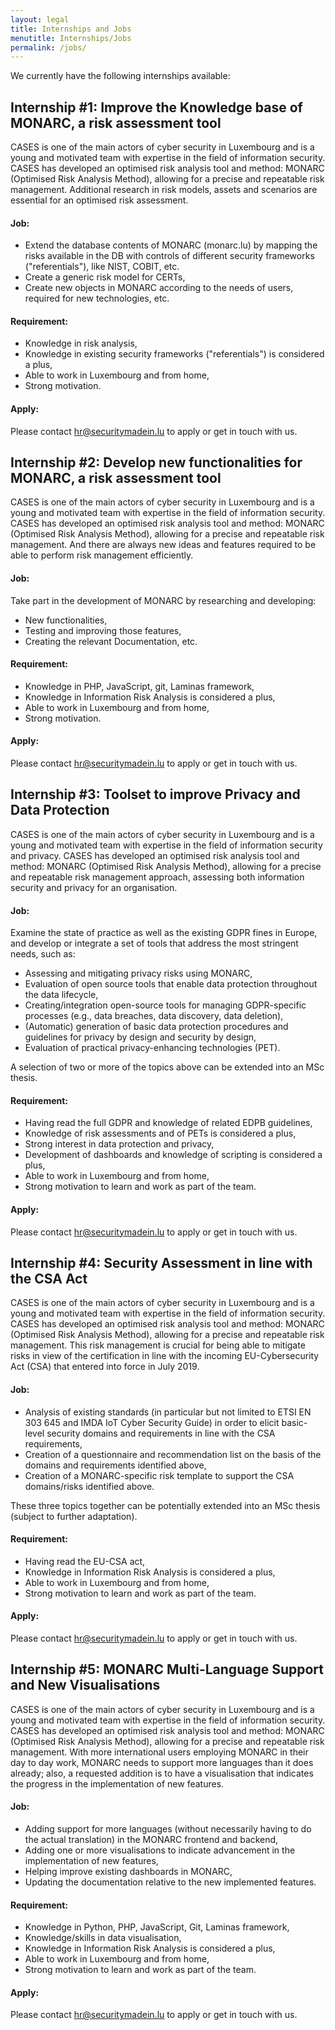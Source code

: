 ```yaml
---
layout: legal
title: Internships and Jobs
menutitle: Internships/Jobs
permalink: /jobs/
---
```



We currently have the following internships available:


## Internship #1: Improve the Knowledge base of MONARC, a risk assessment tool

CASES is one of the main actors of cyber security in Luxembourg and is a young and motivated team with expertise in the field of information security. CASES has developed an optimised risk analysis tool and method: MONARC (Optimised Risk Analysis Method), allowing for a precise and repeatable risk management. Additional research in risk models, assets and scenarios are essential for an optimised risk assessment.

#### Job:

* Extend the database contents of MONARC (monarc.lu) by mapping the risks available in the DB with controls of different security frameworks ("referentials"), like NIST, COBIT, etc.
* Create a generic risk model for CERTs,
* Create new objects in MONARC according to the needs of users, required for new technologies, etc.

#### Requirement:

* Knowledge in risk analysis,
* Knowledge in existing security frameworks ("referentials") is considered a plus,
* Able to work in Luxembourg and from home,
* Strong motivation.

#### Apply:

Please contact [hr@securitymadein.lu](mailto:hr@securitymadein.lu?subject=CASES%20Internship%20Nr1%20Application) to apply or get in touch with us.

## Internship #2: Develop new functionalities for MONARC, a risk assessment tool

CASES is one of the main actors of cyber security in Luxembourg and is a young and motivated team with expertise in the field of information security. CASES has developed an optimised risk analysis tool and method: MONARC (Optimised Risk Analysis Method), allowing for a precise and repeatable risk management. And there are always new ideas and features required to be able to perform risk management efficiently.

#### Job:

Take part in the development of MONARC by researching and developing:

* New functionalities,
* Testing and improving those features,
* Creating the relevant Documentation, etc.

#### Requirement:

* Knowledge in PHP, JavaScript, git, Laminas framework,
* Knowledge in Information Risk Analysis is considered a plus,
* Able to work in Luxembourg and from home,
* Strong motivation.

#### Apply:

Please contact [hr@securitymadein.lu](mailto:hr@securitymadein.lu?subject=CASES%20Internship%20Nr2%20Application) to apply or get in touch with us.

## Internship #3: Toolset to improve Privacy and Data Protection

CASES is one of the main actors of cyber security in Luxembourg and is a young and motivated team with expertise in the field of information security and privacy. CASES has developed an optimised risk analysis tool and method: MONARC (Optimised Risk Analysis Method), allowing for a precise and repeatable risk management approach, assessing both information security and privacy for an organisation.

#### Job:

Examine the state of practice as well as the existing GDPR fines in Europe, and develop or integrate a set of tools that address the most stringent needs, such as:

* Assessing and mitigating privacy risks using MONARC,
* Evaluation of open source tools that enable data protection throughout the data lifecycle,
* Creating/integration open-source tools for managing GDPR-specific processes (e.g., data breaches, data discovery, data deletion),
* (Automatic) generation of basic data protection procedures and guidelines for privacy by design and security by design,
* Evaluation of practical privacy-enhancing technologies (PET).

A selection of two or more of the topics above can be extended into an MSc thesis.

#### Requirement:

* Having read the full GDPR and knowledge of related EDPB guidelines,
* Knowledge of risk assessments and of PETs is considered a plus,
* Strong interest in data protection and privacy,
* Development of dashboards and knowledge of scripting is considered a plus,
* Able to work in Luxembourg and from home,
* Strong motivation to learn and work as part of the team.

#### Apply:

Please contact [hr@securitymadein.lu](mailto:hr@securitymadein.lu?subject=CASES%20Internship%20Nr3%20Application) to apply or get in touch with us.

## Internship #4: Security Assessment in line with the CSA Act

CASES is one of the main actors of cyber security in Luxembourg and is a young and motivated team with expertise in the field of information security. CASES has developed an optimised risk analysis tool and method: MONARC (Optimised Risk Analysis Method), allowing for a precise and repeatable risk management. This risk management is crucial for being able to mitigate risks in view of the certification in line with the incoming EU-Cybersecurity Act (CSA) that entered into force in July 2019.

#### Job:

* Analysis of existing standards (in particular but not limited to ETSI EN 303 645 and IMDA IoT Cyber Security Guide) in order to elicit basic-level security domains and requirements in line with the CSA requirements,
* Creation of a questionnaire and recommendation list on the basis of the domains and requirements identified above,
* Creation of a MONARC-specific risk template to support the CSA domains/risks identified above.

These three topics together can be potentially extended into an MSc thesis (subject to further adaptation).

#### Requirement:

* Having read the EU-CSA act,
* Knowledge in Information Risk Analysis is considered a plus,
* Able to work in Luxembourg and from home,
* Strong motivation to learn and work as part of the team.

#### Apply:

Please contact [hr@securitymadein.lu](mailto:hr@securitymadein.lu?subject=CASES%20Internship%20Nr4%20Application) to apply or get in touch with us.

## Internship #5: MONARC Multi-Language Support and New Visualisations

CASES is one of the main actors of cyber security in Luxembourg and is a young and motivated team with expertise in the field of information security. CASES has developed an optimised risk analysis tool and method: MONARC (Optimised Risk Analysis Method), allowing for a precise and repeatable risk management. With more international users employing MONARC in their day to day work, MONARC needs to support more languages than it does already; also, a requested addition is to have a visualisation that indicates the progress in the implementation of new features.

#### Job:

* Adding support for more languages (without necessarily having to do the actual translation) in the MONARC frontend and backend,
* Adding one or more visualisations to indicate advancement in the implementation of new features,
* Helping improve existing dashboards in MONARC,
* Updating the documentation relative to the new implemented features.

#### Requirement:

* Knowledge in Python, PHP, JavaScript, Git, Laminas framework,
* Knowledge/skills in data visualisation,
* Knowledge in Information Risk Analysis is considered a plus,
* Able to work in Luxembourg and from home,
* Strong motivation to learn and work as part of the team.

#### Apply:

Please contact [hr@securitymadein.lu](mailto:hr@securitymadein.lu?subject=CASES%20Internship%20Nr5%20Application) to apply or get in touch with us.
